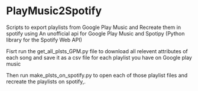 # PlayMusic2Spotify
Scripts to export playlists from Google Play Music and Recreate them in spotify using An unofficial api for Google Play Music and Spotipy (Python library for the Spotify Web API)

Fisrt run the get_all_plsts_GPM.py file to download all relevent attributes of each song  and save it as a csv file for each playlist you have on Google play music

Then run make_plsts_on_spotify.py to open each of those playlist files and recreate the playlists on spotify,.
